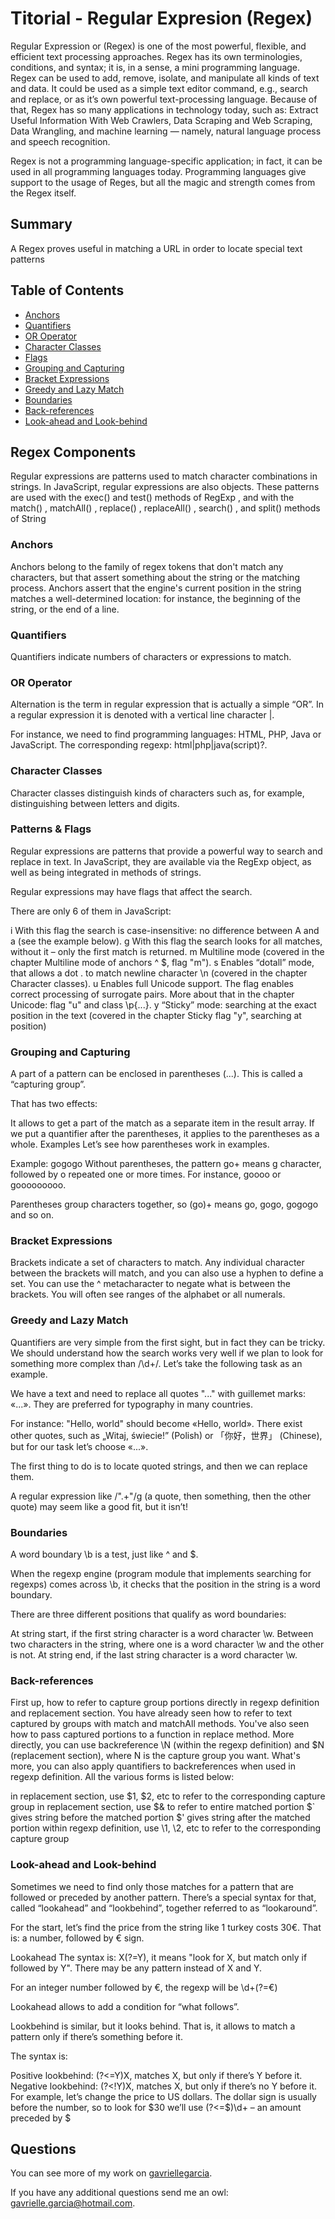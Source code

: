 # Titorial - Regular Expresion (Regex)

Regular Expression or (Regex) is one of the most powerful, flexible, and efficient text processing approaches. Regex has its own terminologies, conditions, and syntax; it is, in a sense, a mini programming language. Regex can be used to add, remove, isolate, and manipulate all kinds of text and data. It could be used as a simple text editor command, e.g., search and replace, or as it’s own powerful text-processing language. Because of that, Regex has so many applications in technology today, such as: Extract Useful Information With Web Crawlers, Data Scraping and Web Scraping, Data Wrangling, and machine learning — namely, natural language process and speech recognition.

Regex is not a programming language-specific application; in fact, it can be used in all programming languages today. Programming languages give support to the usage of Reges, but all the magic and strength comes from the Regex itself.

## Summary

A Regex proves useful in matching a URL in order to locate special text patterns

## Table of Contents

- [Anchors](#anchors)
- [Quantifiers](#quantifiers)
- [OR Operator](#or-operator)
- [Character Classes](#character-classes)
- [Flags](#flags)
- [Grouping and Capturing](#grouping-and-capturing)
- [Bracket Expressions](#bracket-expressions)
- [Greedy and Lazy Match](#greedy-and-lazy-match)
- [Boundaries](#boundaries)
- [Back-references](#back-references)
- [Look-ahead and Look-behind](#look-ahead-and-look-behind)

## Regex Components
Regular expressions are patterns used to match character combinations in strings. In JavaScript, regular expressions are also objects. These patterns are used with the exec() and test() methods of RegExp , and with the match() , matchAll() , replace() , replaceAll() , search() , and split() methods of String 
### Anchors
Anchors belong to the family of regex tokens that don't match any characters, but that assert something about the string or the matching process. Anchors assert that the engine's current position in the string matches a well-determined location: for instance, the beginning of the string, or the end of a line.
### Quantifiers
Quantifiers indicate numbers of characters or expressions to match.

### OR Operator
Alternation is the term in regular expression that is actually a simple “OR”.
In a regular expression it is denoted with a vertical line character |.

For instance, we need to find programming languages: HTML, PHP, Java or JavaScript.
The corresponding regexp: html|php|java(script)?.
### Character Classes
Character classes distinguish kinds of characters such as, for example, distinguishing between letters and digits.
### Patterns & Flags
Regular expressions are patterns that provide a powerful way to search and replace in text.
In JavaScript, they are available via the RegExp object, as well as being integrated in methods of strings.

Regular expressions may have flags that affect the search.

There are only 6 of them in JavaScript:

i
With this flag the search is case-insensitive: no difference between A and a (see the example below).
g
With this flag the search looks for all matches, without it – only the first match is returned.
m
Multiline mode (covered in the chapter Multiline mode of anchors ^ $, flag "m").
s
Enables “dotall” mode, that allows a dot . to match newline character \n (covered in the chapter Character classes).
u
Enables full Unicode support. The flag enables correct processing of surrogate pairs. More about that in the chapter Unicode: flag "u" and class \p{...}.
y
“Sticky” mode: searching at the exact position in the text (covered in the chapter Sticky flag "y", searching at position)

### Grouping and Capturing
A part of a pattern can be enclosed in parentheses (...). This is called a “capturing group”.

That has two effects:

It allows to get a part of the match as a separate item in the result array.
If we put a quantifier after the parentheses, it applies to the parentheses as a whole.
Examples
Let’s see how parentheses work in examples.

Example: gogogo
Without parentheses, the pattern go+ means g character, followed by o repeated one or more times. For instance, goooo or gooooooooo.

Parentheses group characters together, so (go)+ means go, gogo, gogogo and so on.
### Bracket Expressions
Brackets indicate a set of characters to match. Any individual character between the brackets will match, and you can also use a hyphen to define a set. You can use the ^ metacharacter to negate what is between the brackets. You will often see ranges of the alphabet or all numerals.
### Greedy and Lazy Match
Quantifiers are very simple from the first sight, but in fact they can be tricky.
We should understand how the search works very well if we plan to look for something more complex than /\d+/.
Let’s take the following task as an example.

We have a text and need to replace all quotes "..." with guillemet marks: «...». They are preferred for typography in many countries.

For instance: "Hello, world" should become «Hello, world». There exist other quotes, such as „Witaj, świecie!” (Polish) or 「你好，世界」 (Chinese), but for our task let’s choose «...».

The first thing to do is to locate quoted strings, and then we can replace them.

A regular expression like /".+"/g (a quote, then something, then the other quote) may seem like a good fit, but it isn’t!
### Boundaries
A word boundary \b is a test, just like ^ and $.

When the regexp engine (program module that implements searching for regexps) comes across \b, it checks that the position in the string is a word boundary.

There are three different positions that qualify as word boundaries:

At string start, if the first string character is a word character \w.
Between two characters in the string, where one is a word character \w and the other is not.
At string end, if the last string character is a word character \w.
### Back-references
First up, how to refer to capture group portions directly in regexp definition and replacement section. You have already seen how to refer to text captured by groups with match and matchAll methods. You've also seen how to pass captured portions to a function in replace method. More directly, you can use backreference \N (within the regexp definition) and $N (replacement section), where N is the capture group you want. What's more, you can also apply quantifiers to backreferences when used in regexp definition. All the various forms is listed below:

in replacement section, use $1, $2, etc to refer to the corresponding capture group
in replacement section, use $& to refer to entire matched portion
$` gives string before the matched portion
$' gives string after the matched portion
within regexp definition, use \1, \2, etc to refer to the corresponding capture group
### Look-ahead and Look-behind
Sometimes we need to find only those matches for a pattern that are followed or preceded by another pattern.
There’s a special syntax for that, called “lookahead” and “lookbehind”, together referred to as “lookaround”.

For the start, let’s find the price from the string like 1 turkey costs 30€. That is: a number, followed by € sign.

Lookahead
The syntax is: X(?=Y), it means "look for X, but match only if followed by Y". There may be any pattern instead of X and Y.

For an integer number followed by €, the regexp will be \d+(?=€)

Lookahead allows to add a condition for “what follows”.

Lookbehind is similar, but it looks behind. That is, it allows to match a pattern only if there’s something before it.

The syntax is:

Positive lookbehind: (?<=Y)X, matches X, but only if there’s Y before it.
Negative lookbehind: (?<!Y)X, matches X, but only if there’s no Y before it.
For example, let’s change the price to US dollars. The dollar sign is usually before the number, so to look for $30 we’ll use (?<=\$)\d+ – an amount preceded by $
## Questions
  You can see more of my work on [gavriellegarcia](https://github.com/gavriellegarcia).

  If you have any additional questions send me an owl: gavrielle.garcia@hotmail.com.  
